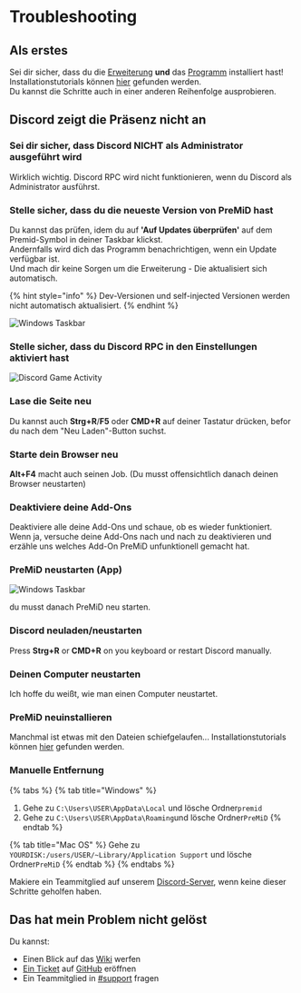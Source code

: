 # Troubleshooting

## **Als erstes**

Sei dir sicher, dass du die [Erweiterung](https://github.com/PreMiD/PreMiD/wiki/Installation#extension) **und** das [Programm](https://github.com/PreMiD/PreMiD/wiki/Installation#application) installiert hast! Installationstutorials können [hier](https://github.com/PreMiD/PreMiD/wiki/Installation) gefunden werden.  
Du kannst die Schritte auch in einer anderen Reihenfolge ausprobieren.

## Discord zeigt die Präsenz nicht an

### Sei dir sicher, dass Discord NICHT als Administrator ausgeführt wird

Wirklich wichtig. Discord RPC wird nicht funktionieren, wenn du Discord als Administrator ausführst.

### Stelle sicher, dass du die neueste Version von PreMiD hast

Du kannst das prüfen, idem du auf **'Auf Updates überprüfen'** auf dem Premid-Symbol in deiner Taskbar klickst.  
Andernfalls wird dich das Programm benachrichtigen, wenn ein Update verfügbar ist.  
Und mach dir keine Sorgen um die Erweiterung - Die aktualisiert sich automatisch.

{% hint style="info" %}
Dev-Versionen und self-injected Versionen werden nicht automatisch aktualisiert.
{% endhint %}

![Windows Taskbar](https://github.com/PreMiD/PreMiD/raw/master/wiki/assets/CheckForUpdates.png)

### Stelle sicher, dass du Discord RPC in den Einstellungen aktiviert hast

![Discord Game Activity](https://github.com/PreMiD/PreMiD/raw/master/wiki/assets/GameActivity.png)

### Lase die Seite neu

Du kannst auch **Strg+R**/**F5** oder **CMD+R** auf deiner Tastatur drücken, befor du nach dem "Neu Laden"-Button suchst.

### Starte dein Browser neu

**Alt+F4** macht auch seinen Job. \(Du musst offensichtlich danach deinen Browser neustarten\)

### Deaktiviere deine Add-Ons

Deaktiviere alle deine Add-Ons und schaue, ob es wieder funktioniert.  
Wenn ja, versuche deine Add-Ons nach und nach zu deaktivieren und erzähle uns welches Add-On PreMiD unfunktionell gemacht hat.

### PreMiD neustarten \(App\)

![Windows Taskbar](https://github.com/PreMiD/PreMiD/raw/master/wiki/assets/Quit.png)

du musst danach PreMiD neu starten.

### Discord neuladen/neustarten 

Press **Strg+R** or **CMD+R** on you keyboard or restart Discord manually.

### Deinen Computer neustarten

Ich hoffe du weißt, wie man einen Computer neustartet.

### PreMiD neuinstallieren

Manchmal ist etwas mit den Dateien schiefgelaufen... Installationstutorials können [hier](https://github.com/PreMiD/PreMiD/wiki/Installation) gefunden werden.

### Manuelle Entfernung

{% tabs %}
{% tab title="Windows" %}
1. Gehe zu `C:\Users\USER\AppData\Local` und lösche Ordner`premid`
2. Gehe zu `C:\Users\USER\AppData\Roaming`und lösche Ordner`PreMiD`
{% endtab %}

{% tab title="Mac OS" %}
Gehe zu `YOURDISK:/users/USER/~Library/Application Support` und lösche Ordner`PreMiD`
{% endtab %}
{% endtabs %}

Makiere ein Teammitglied auf unserem [Discord-Server](https://discord.gg/WvfVZ8T), wenn keine dieser Schritte geholfen haben.

## Das hat mein Problem nicht gelöst

Du kannst:

* Einen Blick auf das [Wiki](https://github.com/PreMiD/PreMiD/wiki) werfen
* [Ein Ticket](https://github.com/PreMiD/PreMiD/issues/new/choose) auf [GitHub](https://github.com/PreMiD/PreMiD) eröffnen
* Ein Teammitglied in [\#support](https://discord.gg/WvfVZ8T) fragen

  


